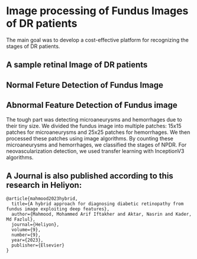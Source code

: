 # Image processing of Fundus Images of DR patients
The main goal was to develop a cost-effective platform for recognizing the stages of DR patients.
## A sample retinal Image of DR patients

## Normal Feture Detection of Fundus Image

## Abnormal Feature Detection of Fundus image
The tough part was detecting microaneurysms and hemorrhages due to their tiny size. We divided the fundus image into multiple patches: 15x15 patches for microaneurysms and 25x25 patches for hemorrhages. We then processed these patches using image algorithms. By counting these microaneurysms and hemorrhages, we classified the stages of NPDR. For neovascularization detection, we used transfer learning with InceptionV3 algorithms.



## A Journal is also published according to this research in Heliyon:
```
@article{mahmood2023hybrid,
  title={A hybrid approach for diagnosing diabetic retinopathy from fundus image exploiting deep features},
  author={Mahmood, Mohammed Arif Iftakher and Aktar, Nasrin and Kader, Md Fazlul},
  journal={Heliyon},
  volume={9},
  number={9},
  year={2023},
  publisher={Elsevier}
}
```
